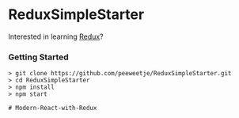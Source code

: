 # ReduxSimpleStarter

Interested in learning [Redux](https://www.udemy.com/react-redux/)?

### Getting Started



```
> git clone https://github.com/peeweetje/ReduxSimpleStarter.git
> cd ReduxSimpleStarter
> npm install
> npm start
```


```
# Modern-React-with-Redux
